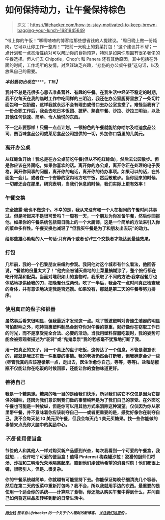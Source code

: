 # 如何保持动力，让午餐保持棕色

> 原文：<https://lifehacker.com/how-to-stay-motivated-to-keep-brown-bagging-your-lunch-1681945649>

“带上你的午饭！”唧唧喳喳的博客给那些想省钱的人提建议。"周日晚上做一份炖肉，它可以让你工作一整周！"“把前一天晚上的剩菜打包！”这个建议并不*错*；一点计划和一点灵活性绝对可以帮助你的食物预算，特别是如果你周围有很多奢侈的午餐选择。但人们去 Chipotle，Chop't 和 Panera 还有其他原因，其中包括在外面的时间，工作场所的友情，对烹饪缺乏兴趣，“悲伤的办公桌午餐”这句话，以及放纵自己的需要。



***本帖最初出现在***[](http://thebillfold.com/2015/01/brown-bagging-it/)*****。**T15】***

**我并不总是花很多心思去准备营养、有趣的午餐。在我生活中经济不稳定的时期，我不仅每天在我的临时工作中吃同样的三明治，我还在办公室厨房里放了一条切片面包和一包奶酪，这样我就永远不会有理由或借口去办公室食堂了。难怪当我有了一份全职工作后，我会去吃日本饭团、披萨、熟食午餐、沙拉、沙拉三明治，以及其他任何快速、简单、令人愉悦的东西。**

**不一定非要那样！只需一点点计划，一顿棕色的午餐就能给你哈尔及哈迪食品公司、赛百味食品公司或莱尼食品公司提供的一切，外加你口袋里的几美元。**

### ****离开办公桌****

**从红鲱鱼开始！我总是在办公桌前吃午餐(但从不吃红鲱鱼)，然后去公园散步。但是你应该在外面吃，如果你喜欢的话。离开你的办公桌，离开你正在处理的电子表格，离开你同事的问题，离开你的电话，离开你的待办事项。如果可以的话，在外面坐一会儿，或者在一个安静的室内地方吃午饭，然后散散步。当你回来的时候，一切都还会在那里，研究表明，当我们休息的时候，我们实际上更有效率！**

### ****午餐交换****

**完全披露:我也不做这个。不幸的是，我从来没有和一个人在相同的午餐时间共事过。但是听起来不是很可爱吗？一周有一天，一个朋友为你准备午餐，然后你回报他。如果你的午餐系统包括周日晚上的一个大厨师，这是一个简单的方法来引入你的菜单多样性。午餐交换也减轻了“但我买午餐是为了和朋友出去玩”的动力。**

**给那些雄心勃勃的人一句话:只有两个或者*也许*三个交换者才能达到最佳效果。**

### ****打包****

**几年前，我的一个巴黎朋友来纽约参观。我问他对这个城市有什么看法，他回答说，“餐馆的份量太大了！”他完全被铺天盖地的上菜量搞糊涂了，整个旅行都在吃开胃菜和配菜。当面对堆积如山的食物时，我采取了不同的方法:我拿起餐厅也体贴地提供给我的刀，把晚餐分成两份。吃了一半后，我会花一点时间真正检查我的身体，并有意识地决定我是否还饿。如果没有，那就是第二天的午餐零努力排序。**

### ****使用真正的盘子和银器****

**虽然事后看来很明显，但我最近才发现这一点。除了微波塑料对青蛙生殖器的明显可怕影响之外，吃特百惠塑料制品会剥夺你对午餐的尊重，就好像你在窃取工作日的时光，而不是享受完全合法、必要的活动。当我用塑料容器吃饭时，我的姿势可能会被旁观者描述为“驼背”或“鬼鬼祟祟”我的老板毫不犹豫地打断了我。**

**用一把真正的叉子，用一个真正的盘子吃饭，这传达了一个信息，不管是潜意识的，那就是我正在做一件重要的事情。我的老板仍然会打断我，但我确定会少一些(尽管我真的应该遵循第一点，走出去，医生治愈你自己，等等，等等)。盐和胡椒瓶不仅能让你在吃饭的时候回家，还能让你的食物味道更好。**

### ****善待自己****

**我是一个糖果迷。糖果的唯一目的是给我们快乐，所以我们买它不仅仅是因为它提供的甜味，还因为我们意识到我们做的事情纯粹是为了我们自己的享受。在外面吃午餐也可能是一种放纵，但是你可以用其他方式来消除这种渴望。仅仅因为你从家里带午餐，并不意味着你应该剥夺自己——或者更重要的是，感觉好像你在剥夺自己。我不会每天花 10 美元买午餐，但我会每天花 1 美元买糖果。找一些你能做的事情来点亮你大脑中的奖励中心。**

### *****不是*** **使用便当盒****

**节俭的人和其他人一样对购买新产品感到兴奋，每次我看到一个可爱的午餐盒，我就想……也许吧？可爱的便当盒！值得 Pinterest 梅森罐沙拉！狡猾的厨师们将汤、沙拉和三明治光荣地隔离起来，直到他们虔诚地希望的消费时刻！他们都很上镜，很吸引人，但是…很复杂。**

**你的午餐系统越简单，你就越有可能坚持下去。你能保证每晚仔细清洗几个容器，然后在第二天的饭菜中重新打包吗？我不会，所以我就用手边的东西。最重要的是使用一个适合你的系统——计算除了食物，你还能从购买午餐中得到什么，并问自己如何将这些品质转移到新的日常生活中。**

* * *

**[*<small>两分钱</small>*](http://ift.tt/MNrhmo) <small>*是来自 Lifehacker 的一个关于个人理财的新博客。*</small> [*<small>关注我们这里的</small>*](http://ift.tt/1cudqxU) <small>*。*</small>**